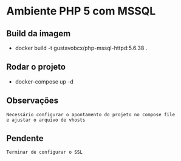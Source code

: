 # Ambiente PHP 5 com MSSQL

## Build da imagem

 - docker build -t gustavobcx/php-mssql-httpd:5.6.38 .

## Rodar o projeto

 - docker-compose up -d

## Observações

    Necessário configurar o apontamento do projeto no compose file
    e ajustar o arquivo de vhosts

## Pendente

    Terminar de configurar o SSL
